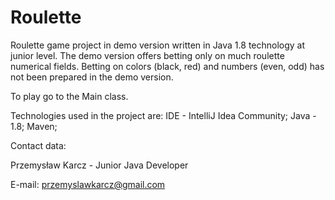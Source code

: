 # Roulette

Roulette game project in demo version written in Java 1.8 technology at junior level.
The demo version offers betting only on much roulette numerical fields.
Betting on colors (black, red) and numbers (even, odd) has not been prepared in the demo version.

To play go to the Main class.

Technologies used in the project are:
IDE - IntelliJ Idea Community; 
Java - 1.8;
Maven;

Contact data:

Przemysław Karcz - Junior Java Developer

E-mail: przemyslawkarcz@gmail.com
